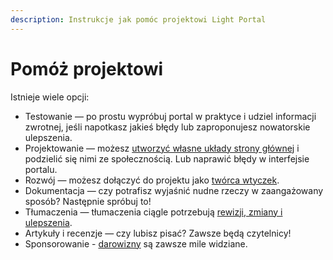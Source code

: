 ```yaml
---
description: Instrukcje jak pomóc projektowi Light Portal
---
```


# Pomóż projektowi

Istnieje wiele opcji:

- Testowanie — po prostu wypróbuj portal w praktyce i udziel informacji zwrotnej, jeśli napotkasz jakieś błędy lub zaproponujesz nowatorskie ulepszenia.
- Projektowanie — możesz [utworzyć własne układy strony głównej](./create-layout.md) i podzielić się nimi ze społecznością. Lub naprawić błędy w interfejsie portalu.
- Rozwój — możesz dołączyć do projektu jako [twórca wtyczek](../plugins/create-new.md).
- Dokumentacja — czy potrafisz wyjaśnić nudne rzeczy w zaangażowany sposób? Następnie spróbuj to!
- Tłumaczenia — tłumaczenia ciągle potrzebują [rewizji, zmiany i ulepszenia](https://crowdin.com/project/light-portal).
- Artykuły i recenzje — czy lubisz pisać? Zawsze będą czytelnicy!
- Sponsorowanie - [darowizny](https://ko-fi.com/dragomano/) są zawsze mile widziane.
